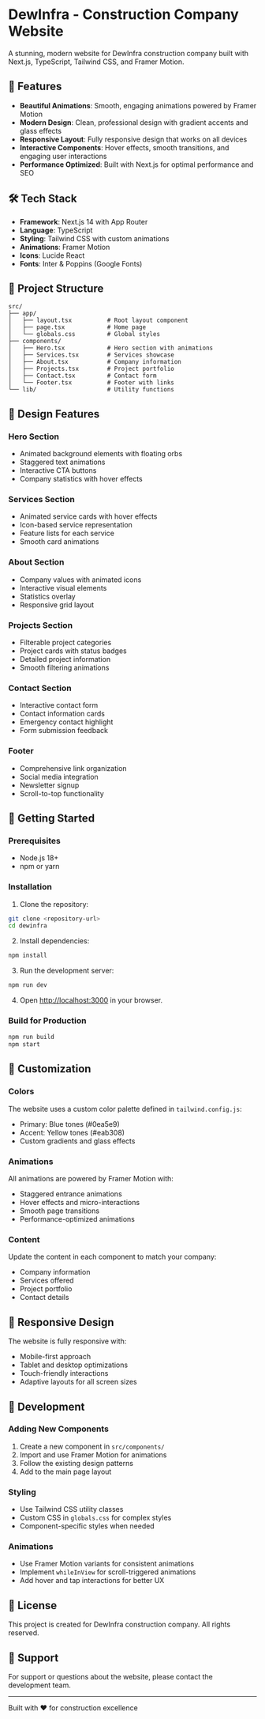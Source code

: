 # DewInfra - Construction Company Website

A stunning, modern website for DewInfra construction company built with Next.js, TypeScript, Tailwind CSS, and Framer Motion.

## 🚀 Features

- **Beautiful Animations**: Smooth, engaging animations powered by Framer Motion
- **Modern Design**: Clean, professional design with gradient accents and glass effects
- **Responsive Layout**: Fully responsive design that works on all devices
- **Interactive Components**: Hover effects, smooth transitions, and engaging user interactions
- **Performance Optimized**: Built with Next.js for optimal performance and SEO

## 🛠️ Tech Stack

- **Framework**: Next.js 14 with App Router
- **Language**: TypeScript
- **Styling**: Tailwind CSS with custom animations
- **Animations**: Framer Motion
- **Icons**: Lucide React
- **Fonts**: Inter & Poppins (Google Fonts)

## 📁 Project Structure

```
src/
├── app/
│   ├── layout.tsx          # Root layout component
│   ├── page.tsx            # Home page
│   └── globals.css         # Global styles
├── components/
│   ├── Hero.tsx            # Hero section with animations
│   ├── Services.tsx        # Services showcase
│   ├── About.tsx           # Company information
│   ├── Projects.tsx        # Project portfolio
│   ├── Contact.tsx         # Contact form
│   └── Footer.tsx          # Footer with links
└── lib/                    # Utility functions
```

## 🎨 Design Features

### Hero Section
- Animated background elements with floating orbs
- Staggered text animations
- Interactive CTA buttons
- Company statistics with hover effects

### Services Section
- Animated service cards with hover effects
- Icon-based service representation
- Feature lists for each service
- Smooth card animations

### About Section
- Company values with animated icons
- Interactive visual elements
- Statistics overlay
- Responsive grid layout

### Projects Section
- Filterable project categories
- Project cards with status badges
- Detailed project information
- Smooth filtering animations

### Contact Section
- Interactive contact form
- Contact information cards
- Emergency contact highlight
- Form submission feedback

### Footer
- Comprehensive link organization
- Social media integration
- Newsletter signup
- Scroll-to-top functionality

## 🚀 Getting Started

### Prerequisites
- Node.js 18+ 
- npm or yarn

### Installation

1. Clone the repository:
```bash
git clone <repository-url>
cd dewinfra
```

2. Install dependencies:
```bash
npm install
```

3. Run the development server:
```bash
npm run dev
```

4. Open [http://localhost:3000](http://localhost:3000) in your browser.

### Build for Production

```bash
npm run build
npm start
```

## 🎯 Customization

### Colors
The website uses a custom color palette defined in `tailwind.config.js`:
- Primary: Blue tones (#0ea5e9)
- Accent: Yellow tones (#eab308)
- Custom gradients and glass effects

### Animations
All animations are powered by Framer Motion with:
- Staggered entrance animations
- Hover effects and micro-interactions
- Smooth page transitions
- Performance-optimized animations

### Content
Update the content in each component to match your company:
- Company information
- Services offered
- Project portfolio
- Contact details

## 📱 Responsive Design

The website is fully responsive with:
- Mobile-first approach
- Tablet and desktop optimizations
- Touch-friendly interactions
- Adaptive layouts for all screen sizes

## 🔧 Development

### Adding New Components
1. Create a new component in `src/components/`
2. Import and use Framer Motion for animations
3. Follow the existing design patterns
4. Add to the main page layout

### Styling
- Use Tailwind CSS utility classes
- Custom CSS in `globals.css` for complex styles
- Component-specific styles when needed

### Animations
- Use Framer Motion variants for consistent animations
- Implement `whileInView` for scroll-triggered animations
- Add hover and tap interactions for better UX

## 📄 License

This project is created for DewInfra construction company. All rights reserved.

## 🤝 Support

For support or questions about the website, please contact the development team.

---

Built with ❤️ for construction excellence
